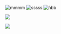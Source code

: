 
![mmmm](https://scontent-scl1-1.xx.fbcdn.net/v/t1.15752-9/35264717_1664431973610281_4178843217246027776_n.jpg?_nc_cat=0&oh=f768c98fcd0e283e365b2fef1eeb0a6c&oe=5BBF7191)
![sssss](https://scontent-scl1-1.xx.fbcdn.net/v/t1.15752-9/35242218_1664433620276783_2480529628473589760_n.jpg?_nc_cat=0&oh=b802803d0eccbb0db5cea720de3f3337&oe=5BB413D7) 
![ñbb](https://scontent-scl1-1.xx.fbcdn.net/v/t1.15752-9/35265650_1664436620276483_8029700329220079616_n.jpg?_nc_cat=0&oh=e88cccba2efd8c14d9f8100371b3dc83&oe=5BAD4CD3)

![](https://scontent-scl1-1.xx.fbcdn.net/v/t1.15752-9/35362256_1664441916942620_6630528549734318080_n.jpg?_nc_cat=0&oh=15c9ecca0e47f44974d92faaf3ed7b32&oe=5BAFA2B3)

![](https://scontent-scl1-1.xx.fbcdn.net/v/t1.15752-9/35416132_1664443180275827_6780019348942618624_n.jpg?_nc_cat=0&oh=4954683e01d9dbecf07717382d05f496&oe=5BA1E1B6)
